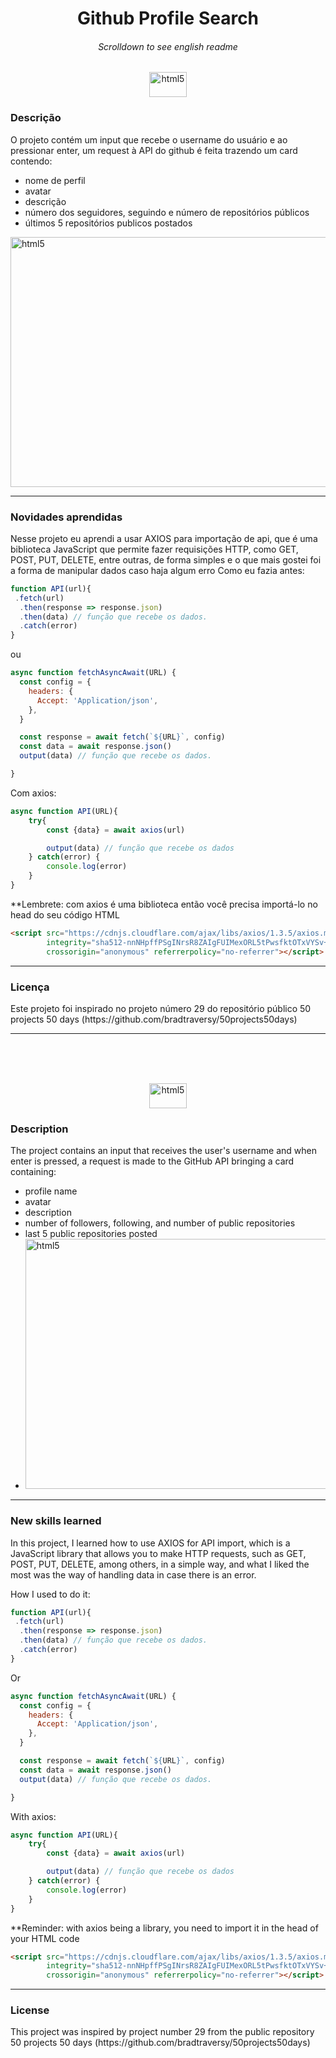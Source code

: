 <h1 align="center">Github Profile Search</h1>
<h6 align="center">Scrolldown to see english readme</h6>
<div align="center"><img src="https://upload.wikimedia.org/wikipedia/commons/thumb/0/05/Flag_of_Brazil.svg/2560px-Flag_of_Brazil.svg.png" alt="html5" width="60" height="40"/>
</div>
<h3>Descrição</h3>

O projeto contém um input que recebe o username do usuário e ao pressionar enter, um request à API do github é feita trazendo um card contendo:
- nome de perfil
- avatar
- descrição
- número dos seguidores, seguindo e número de repositórios públicos
- últimos 5 repositórios publicos postados

<img src="https://i.imgur.com/jkOLjQC.png" alt="html5" width="800" height="400"/></div>
<hr>
<h3>Novidades aprendidas</h3>
Nesse projeto eu aprendi a usar AXIOS para importação de api, que é uma biblioteca JavaScript que permite fazer requisições HTTP, como GET, POST, PUT, DELETE, entre outras, de forma simples e o que mais gostei foi a forma de manipular dados caso haja algum erro
Como eu fazia antes:

```JavaScript
function API(url){
 .fetch(url)
  .then(response => response.json)
  .then(data) // função que recebe os dados.
  .catch(error)
}
```
ou
```JavaScript
async function fetchAsyncAwait(URL) {
  const config = {
    headers: {
      Accept: 'Application/json',
    },
  }

  const response = await fetch(`${URL}`, config)
  const data = await response.json()
  output(data) // função que recebe os dados.

}
```

Com axios:
```JavaScript
async function API(URL){
	try{
		const {data} = await axios(url)

		output(data) // função que recebe os dados
	} catch(error) {
		console.log(error)
	}
}
```
**Lembrete: com axios é uma biblioteca então você precisa importá-lo no head do seu código HTML
```HTML
<script src="https://cdnjs.cloudflare.com/ajax/libs/axios/1.3.5/axios.min.js"
        integrity="sha512-nnNHpffPSgINrsR8ZAIgFUIMexORL5tPwsfktOTxVYSv+AUAILuFYWES8IHl+hhIhpFGlKvWFiz9ZEusrPcSBQ=="
        crossorigin="anonymous" referrerpolicy="no-referrer"></script>
```
<hr>
<h3>Licença</h3>
Este projeto foi inspirado no projeto número 29 do repositório público 50 projects 50 days (https://github.com/bradtraversy/50projects50days)


---
<br><br><br>
<div align="center">
<img src="https://upload.wikimedia.org/wikipedia/en/thumb/a/a4/Flag_of_the_United_States.svg/1280px-Flag_of_the_United_States.svg.png" alt="html5" width="60" height="40"/></div>
<h3>Description</h3>
The project contains an input that receives the user's username and when enter is pressed, a request is made to the GitHub API bringing a card containing:

- profile name
- avatar
- description
- number of followers, following, and number of public repositories
- last 5 public repositories posted
- <img src="https://i.imgur.com/jkOLjQC.png" alt="html5" width="800" height="400"/></div>

<hr>
<h3>New skills learned</h3>
In this project, I learned how to use AXIOS for API import, which is a JavaScript library that allows you to make HTTP requests, such as GET, POST, PUT, DELETE, among others, in a simple way, and what I liked the most was the way of handling data in case there is an error.

How I used to do it:

```JavaScript
function API(url){
 .fetch(url)
  .then(response => response.json)
  .then(data) // função que recebe os dados.
  .catch(error)
}
```

Or
```JavaScript
async function fetchAsyncAwait(URL) {
  const config = {
    headers: {
      Accept: 'Application/json',
    },
  }

  const response = await fetch(`${URL}`, config)
  const data = await response.json()
  output(data) // função que recebe os dados.

}
```

With axios:
```JavaScript
async function API(URL){
	try{
		const {data} = await axios(url)

		output(data) // função que recebe os dados
	} catch(error) {
		console.log(error)
	}
}
```
**Reminder: with axios being a library, you need to import it in the head of your HTML code
```HTML
<script src="https://cdnjs.cloudflare.com/ajax/libs/axios/1.3.5/axios.min.js"
        integrity="sha512-nnNHpffPSgINrsR8ZAIgFUIMexORL5tPwsfktOTxVYSv+AUAILuFYWES8IHl+hhIhpFGlKvWFiz9ZEusrPcSBQ=="
        crossorigin="anonymous" referrerpolicy="no-referrer"></script>
```
<hr>
<h3>License</h3>
This project was inspired by project number 29 from the public repository 50 projects 50 days (https://github.com/bradtraversy/50projects50days)
